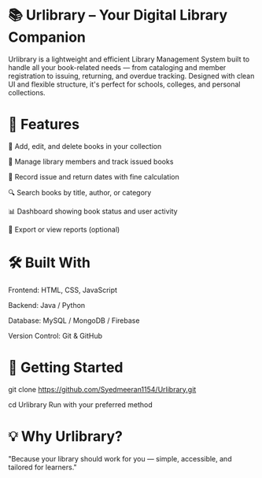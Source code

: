 # 📚 Urlibrary – Your Digital Library Companion

Urlibrary is a lightweight and efficient Library Management System built to handle all your book-related needs — from cataloging and member registration to issuing, returning, and overdue tracking. Designed with clean UI and flexible structure, it's perfect for schools, colleges, and personal collections.

# 🔧 Features

📖 Add, edit, and delete books in your collection

👥 Manage library members and track issued books

📅 Record issue and return dates with fine calculation

🔍 Search books by title, author, or category

📊 Dashboard showing book status and user activity

🧾 Export or view reports (optional)

# 🛠️ Built With

Frontend: HTML, CSS, JavaScript 

Backend: Java / Python 

Database: MySQL / MongoDB / Firebase

Version Control: Git & GitHub

# 🚀 Getting Started

git clone https://github.com/Syedmeeran1154/Urlibrary.git

cd Urlibrary
Run with your preferred method

# 💡 Why Urlibrary?

"Because your library should work for you — simple, accessible, and tailored for learners."
